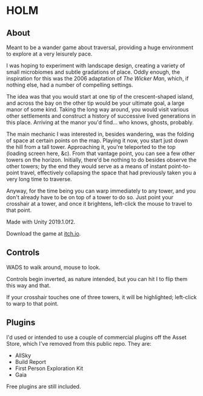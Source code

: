 # HOLM

## About

Meant to be a wander game about traversal, providing a huge environment to explore at a very leisurely pace.

I was hoping to experiment with landscape design, creating a variety of small microbiomes and subtle gradations of place. Oddly enough, the inspiration for this was the 2006 adaptation of _The Wicker Man_, which, if nothing else, had a number of compelling settings.

The idea was that you would start at one tip of the crescent-shaped island, and across the bay on the other tip would be your ultimate goal, a large manor of some kind. Taking the long way around, you would visit various other settlements and construct a history of successive lived generations in this place. Arriving at the manor you'd find... who knows, ghosts, probably.

The main mechanic I was interested in, besides wandering, was the folding of space at certain points on the map. Playing it now, you start just down the hill from a tall tower. Approaching it, you're teleported to the top (loading screen here, &c). From that vantage point, you can see a few other towers on the horizon. Initially, there'd be nothing to do besides observe the other towers; by the end they would serve as a means of instant point-to-point travel, effectively collapsing the space that had previously taken you a very long time to traverse.

Anyway, for the time being you can warp immediately to any tower, and you don't already have to be on top of a tower to do so. Just point your crosshair at a tower, and once it brightens, left-click the mouse to travel to that point.

Made with Unity 2019.1.0f2.

Download the game at [itch.io](https://nicknicknicknick.itch.io/holm).

## Controls

WADS to walk around, mouse to look.

Controls begin inverted, as nature intended, but you can hit I to flip them this way and that.

If your crosshair touches one of three towers, it will be highlighted; left-click to warp to that point.

## Plugins 

I'd used or intended to use a couple of commercial plugins off the Asset Store, which I've removed from this public repo. They are:

* AllSky
* Build Report
* First Person Exploration Kit
* Gaia

Free plugins are still included.
